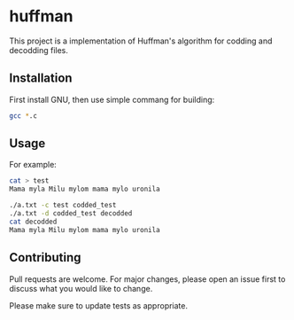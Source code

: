 # huffman

This project is a implementation of Huffman's algorithm for codding and decodding files.

## Installation

First install GNU, then use simple commang for building:

```bash
gcc *.c
```

## Usage

For example:

```bash
cat > test
Mama myla Milu mylom mama mylo uronila

./a.txt -c test codded_test
./a.txt -d codded_test decodded
cat decodded
Mama myla Milu mylom mama mylo uronila
```

## Contributing
Pull requests are welcome. For major changes, please open an issue first to discuss what you would like to change.

Please make sure to update tests as appropriate.
